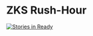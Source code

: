 # ZKS Rush-Hour

[![Stories in Ready](http://www.cnplugins.com/uploads/crximage/201502/www.cnplugins.com_pffhdclphfnbdcdglcclnnlcjnofjggp_logo.jpg)](https://waffle.io/ksk5280/rush-hour)

